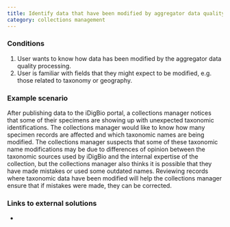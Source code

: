 ```yaml
---
title: Identify data that have been modified by aggregator data quality processing
category: collections management
---
```


### Conditions

1. User wants to know how data has been modified by the aggregator data quality processing.
1. User is familiar with fields that they might expect to be modified, e.g. those related to taxonomy or geography.

### Example scenario

After publishing data to the iDigBio portal, a collections manager notices that some of their specimens are showing up with unexpected taxonomic identifications. The collections manager would like to know how many specimen records are affected and which taxonomic names are being modified. The collections manager suspects that some of these taxonomic name modifications may be due to differences of opinion between the taxonomic sources used by iDigBio and the internal expertise of the collection, but the collections manager also thinks it is possible that they have made mistakes or used some outdated names. Reviewing records where taxonomic data have been modified will help the collections manager ensure that if mistakes were made, they can be corrected.

### Links to external solutions
-
